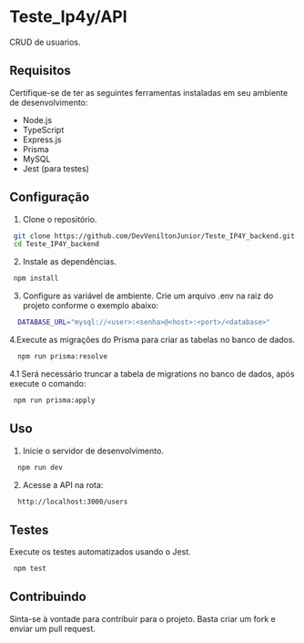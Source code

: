 # Teste_Ip4y/API

CRUD de usuarios.

## Requisitos

Certifique-se de ter as seguintes ferramentas instaladas em seu ambiente de desenvolvimento:

- Node.js
- TypeScript
- Express.js
- Prisma
- MySQL
- Jest (para testes)

## Configuração

1. Clone o repositório.

  ```bash
   git clone https://github.com/DevVeniltonJunior/Teste_IP4Y_backend.git
   cd Teste_IP4Y_backend
  ```

2. Instale as dependências.

  ```bash
   npm install
  ```

3. Configure as variável de ambiente. Crie um arquivo .env na raiz do projeto conforme o exemplo abaixo:

 ```bash
   DATABASE_URL="mysql://<user>:<senha>@<host>:<port>/<database>"
  ```

4.Execute as migrações do Prisma para criar as tabelas no banco de dados.

  ```bash
    npm run prisma:resolve
  ```

  4.1 Será necessário truncar a tabela de migrations no banco de dados, após execute o comando:

   ```bash
    npm run prisma:apply
  ```

## Uso
  1. Inicie o servidor de desenvolvimento.

  ```bash
    npm run dev
  ```

  2. Acesse a API na rota: 

  ```bash
    http://localhost:3000/users
  ```

## Testes

  Execute os testes automatizados usando o Jest.
   ```bash
    npm test
  ```

## Contribuindo

  Sinta-se à vontade para contribuir para o projeto. Basta criar um fork e enviar um pull request.
